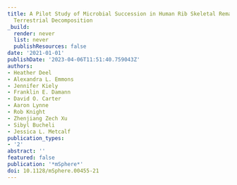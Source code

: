 ```yaml
---
title: A Pilot Study of Microbial Succession in Human Rib Skeletal Remains during
  Terrestrial Decomposition
_build:
  render: never
  list: never
  publishResources: false
date: '2021-01-01'
publishDate: '2023-04-06T11:51:40.759043Z'
authors:
- Heather Deel
- Alexandra L. Emmons
- Jennifer Kiely
- Franklin E. Damann
- David O. Carter
- Aaron Lynne
- Rob Knight
- Zhenjiang Zech Xu
- Sibyl Bucheli
- Jessica L. Metcalf
publication_types:
- '2'
abstract: ''
featured: false
publication: '*mSphere*'
doi: 10.1128/mSphere.00455-21
---
```


